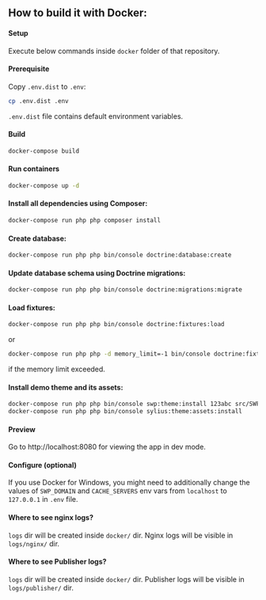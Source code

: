 ## How to build it with Docker:

#### Setup

Execute below commands inside `docker` folder of that repository.

#### Prerequisite

Copy `.env.dist` to `.env`:

```bash
cp .env.dist .env
```

`.env.dist` file contains default environment variables. 

#### Build

```bash
docker-compose build
```

#### Run containers

```bash
docker-compose up -d
```

#### Install all dependencies using Composer:

```bash
docker-compose run php php composer install
```

#### Create database:

```bash
docker-compose run php php bin/console doctrine:database:create
```

#### Update database schema using Doctrine migrations:

```bash
docker-compose run php php bin/console doctrine:migrations:migrate
```

#### Load fixtures:

```bash
docker-compose run php php bin/console doctrine:fixtures:load
```

or 

```bash
docker-compose run php php -d memory_limit=-1 bin/console doctrine:fixtures:load
```

if the memory limit exceeded.

#### Install demo theme and its assets:

```bash
docker-compose run php php bin/console swp:theme:install 123abc src/SWP/Bundle/FixturesBundle/Resources/themes/DefaultTheme/ -f -p
docker-compose run php php bin/console sylius:theme:assets:install
```

#### Preview

Go to http://localhost:8080 for viewing the app in dev mode.

#### Configure (optional)

If you use Docker for Windows, you might need to additionally 
change the values of `SWP_DOMAIN` and `CACHE_SERVERS` env vars from `localhost` to `127.0.0.1` in `.env` file.

#### Where to see nginx logs?

`logs` dir will be created inside `docker/` dir. Nginx logs will be visible in `logs/nginx/` dir.

#### Where to see Publisher logs?

`logs` dir will be created inside `docker/` dir. Publisher logs will be visible in `logs/publisher/` dir.
